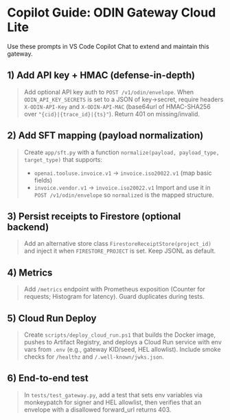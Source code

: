 # Copilot Guide: ODIN Gateway Cloud Lite

Use these prompts in VS Code Copilot Chat to extend and maintain this gateway.

## 1) Add API key + HMAC (defense-in-depth)
> Add optional API key auth to `POST /v1/odin/envelope`. When `ODIN_API_KEY_SECRETS` is set to a JSON of key->secret, require headers `X-ODIN-API-Key` and `X-ODIN-API-MAC` (base64url of HMAC-SHA256 over `"{cid}|{trace_id}|{ts}"`). Return 401 on missing/invalid.

## 2) Add SFT mapping (payload normalization)
> Create `app/sft.py` with a function `normalize(payload, payload_type, target_type)` that supports:
> - `openai.tooluse.invoice.v1` -> `invoice.iso20022.v1` (map basic fields)
> - `invoice.vendor.v1` -> `invoice.iso20022.v1`
> Import and use it in `POST /v1/odin/envelope` so `normalized` is the mapped structure.

## 3) Persist receipts to Firestore (optional backend)
> Add an alternative store class `FirestoreReceiptStore(project_id)` and inject it when `FIRESTORE_PROJECT` is set. Keep JSONL as default.

## 4) Metrics
> Add `/metrics` endpoint with Prometheus exposition (Counter for requests; Histogram for latency). Guard duplicates during tests.

## 5) Cloud Run Deploy
> Create `scripts/deploy_cloud_run.ps1` that builds the Docker image, pushes to Artifact Registry, and deploys a Cloud Run service with env vars from `.env` (e.g., gateway KID/seed, HEL allowlist). Include smoke checks for `/healthz` and `/.well-known/jwks.json`.

## 6) End-to-end test
> In `tests/test_gateway.py`, add a test that sets env variables via monkeypatch for signer and HEL allowlist, then verifies that an envelope with a disallowed forward_url returns 403.


